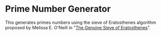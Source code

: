Prime Number Generator
======================
This generates primes numbers using the sieve of Eratosthenes algorithm proposed by Melissa E. O'Neill in "[The Genuine Sieve of Eratosthenes](http://www.cs.hmc.edu/~oneill/papers/Sieve-JFP.pdf)".


